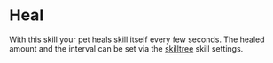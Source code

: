 # Heal

With this skill your pet heals skill itself every few seconds. The healed amount and the interval can be set via the [skilltree](../systems/skilltrees/) skill settings.



